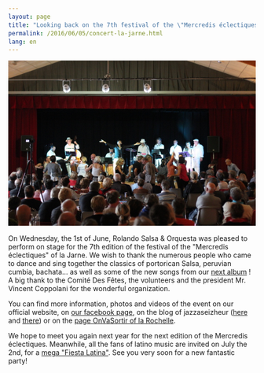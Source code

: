 ```yaml
---
layout: page
title: "Looking back on the 7th festival of the \"Mercredis éclectiques\""
permalink: /2016/06/05/concert-la-jarne.html
lang: en
---
```


<p><span class="image left"><img src="/images/photos/la-jarne-2016/4630.jpg" alt="Concert at la Jarne 2016"/></span></p>

On Wednesday, the 1st of June, Rolando Salsa & Orquesta was pleased to
perform on stage for the 7th edition of the festival of the "Mercredis
éclectiques" of la Jarne.
We wish to thank the numerous people who came to dance and sing
together the classics of portorican Salsa, peruvian cumbia,
bachata... as well as some of the new songs from our
[next album](/un_poquito_mas.html) !
A big thank to the Comité Des Fêtes, the volunteers and the
president Mr. Vincent Coppolani for the wonderful organization.

You can find more information, photos and videos of the event
on our official website, on
[our facebook page](https://www.facebook.com/605765546193608/photos/?tab=album&album_id=724682284301933), on the
blog of jazzaseizheur ([here](http://jazzaseizheur.over-blog.com/2016/06/rolando-salsa-y-orchestra-a-la-jarne-le-1er-juin-2016.html) and
[there](http://jazzaseizheur.over-blog.com/2016/06/rolando-salsa-orchestra-a-la-jarne-le-1-06-2016-2.html)) or on the [page OnVaSortir of la Rochelle](http://la-rochelle.onvasortir.com/vue_diaporama.php?id=574161).

We hope to meet you again next year for the next edition of the
Mercredis éclectiques. Meanwhile, all the fans of latino music are invited
on July the 2nd, for a [mega "Fiesta Latina"](/2016/05/24/concert-saint-lheurine.html). See you very soon for a new fantastic party!
